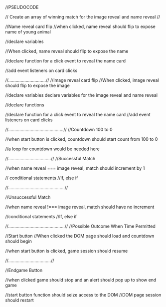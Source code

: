 //PSEUDOCODE

// Create an array of winning match for the image reveal and name reveal
//


//Name reveal card flip
//when clicked, name reveal should flip to expose name of young animal

//declare variables

//When clicked, name reveal should flip to expose the name

//declare function for a click event to reveal the name card

//add event listeners on card clicks

//..............................//
//Image reveal card flip
//When clicked, image reveal should flip to expose the image

//declare variables
declare variables for the image reveal and name reveal

//declare functions

//declare function for a click event to reveal the name card
//add event listeners on card clicks


//............................................//
//Countdown 100 to 0

//when start button is clicked, countdown should start count from 100 to 0

//a loop for countdown would be needed here

//..................................//
//Successful Match

//when name reveal === image reveal, match should increment by 1

// conditional statements //If, else if

//.............................................//

//Unsuccessful Match

//when name reveal !=== image reveal, match should have no increment

//conditional statements //If, else if









//.............................................//
//Possible Outcome When Time Permitted

//Start button
//When clicked the DOM page should load and countdown should begin

//when start button is clicked, game session should resume

//..................................//

//Endgame Button

//when clicked game should stop and an alert should pop up to show end game

//start button function should seize access to the DOM
//DOM page session should restart